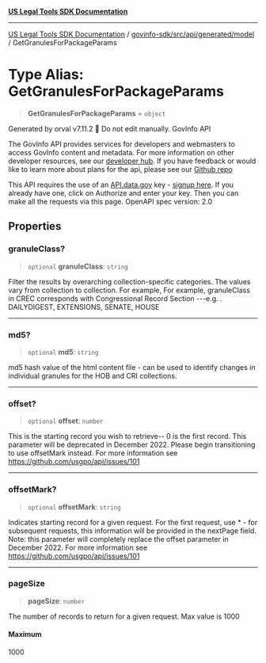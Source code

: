 [**US Legal Tools SDK Documentation**](../../../../../../README.md)

***

[US Legal Tools SDK Documentation](../../../../../../README.md) / [govinfo-sdk/src/api/generated/model](../README.md) / GetGranulesForPackageParams

# Type Alias: GetGranulesForPackageParams

> **GetGranulesForPackageParams** = `object`

Generated by orval v7.11.2 🍺
Do not edit manually.
GovInfo API
<p>The GovInfo API provides services for developers and webmasters to access GovInfo content and metadata. For more information on other developer resources, see our <a href="https://www.govinfo.gov/developers" target="blank"> developer hub</a>. If you have feedback or would like to learn more about plans for the api, please see our <a href="https://www.github.com/usgpo/api" target="blank">Github repo</a></p><p>This API requires the use of an <a href="https://api.data.gov" target="blank">API.data.gov</a> key - <a href="https://www.govinfo.gov/api-signup" target="blank">signup here</a>. If you already have one, click on Authorize and enter your key. Then you can make all the requests via this page.
OpenAPI spec version: 2.0

## Properties

### granuleClass?

> `optional` **granuleClass**: `string`

Filter the results by overarching collection-specific categories. The values vary from collection to collection. For example, For example, granuleClass in CREC corresponds with Congressional Record Section ---e.g. . DAILYDIGEST, EXTENSIONS, SENATE, HOUSE

***

### md5?

> `optional` **md5**: `string`

md5 hash value of the html content file - can be used to identify changes in individual granules for the HOB and CRI collections.

***

### offset?

> `optional` **offset**: `number`

This is the starting record you wish to retrieve-- 0 is the first record. This parameter will be deprecated in December 2022. Please begin transitioning to use offsetMark instead. For more information see https://github.com/usgpo/api/issues/101

***

### offsetMark?

> `optional` **offsetMark**: `string`

Indicates starting record for a given request. For the first request, use * - for subsequent requests, this information will be provided in the nextPage field. Note: this parameter will completely replace the offset parameter in December 2022. For more information see https://github.com/usgpo/api/issues/101

***

### pageSize

> **pageSize**: `number`

The number of records to return for a given request. Max value is 1000

#### Maximum

1000
